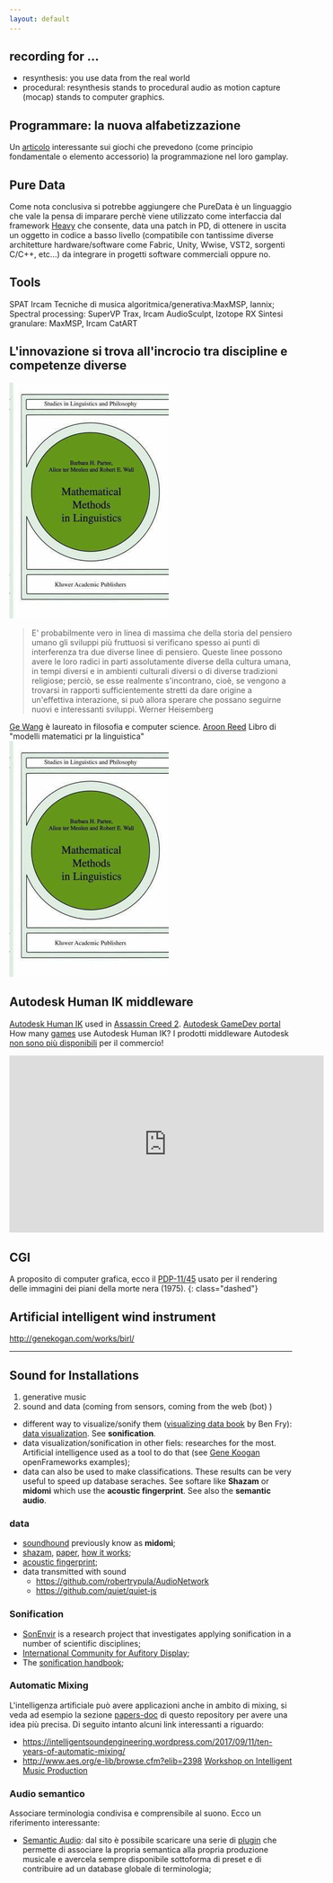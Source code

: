 ```yaml
---
layout: default
---
```


## recording for ...
* resynthesis: you use data from the real world
* procedural:
resynthesis stands to procedural audio as motion capture (mocap) stands to computer graphics.

## Programmare: la nuova alfabetizzazione
Un [articolo](https://savestate.co.uk/2017/09/programming-games/) interessante sui giochi che prevedono (come principio fondamentale o elemento accessorio) la programmazione nel loro gamplay.

## Pure Data
Come nota conclusiva si potrebbe aggiungere che PureData è un linguaggio che vale la pensa di imparare perchè viene utilizzato come interfaccia dal framework [Heavy](https://enzienaudio.com/docs/index.html#01.introduction) che consente, data una patch in PD, di ottenere in uscita un oggetto in codice a basso livello (compatibile con tantissime diverse architetture hardware/software come Fabric, Unity, Wwise, VST2, sorgenti C/C++, etc...) da integrare in progetti software commerciali oppure no.

## Tools
SPAT Ircam
Tecniche di musica algoritmica/generativa:MaxMSP, Iannix;
Spectral processing: SuperVP Trax, Ircam AudioSculpt, Izotope RX
Sintesi granulare: MaxMSP, Ircam CatART

## L'innovazione si trova all'incrocio tra discipline e competenze diverse

![book](./images/2017-12/book-covers/mathematical-methods-in-linguistics.jpg)

> E' probabilmente vero in linea di massima che della storia del pensiero umano gli sviluppi più fruttuosi si verificano spesso ai punti di interferenza tra due diverse linee di pensiero. Queste linee possono avere le loro radici in parti assolutamente diverse della cultura umana, in tempi diversi e in ambienti culturali diversi o di diverse tradizioni religiose; perciò, se esse realmente s'incontrano, cioè, se vengono a trovarsi in rapporti sufficientemente stretti da dare origine a un'effettiva interazione, si può allora sperare che possano seguirne nuovi e interessanti sviluppi. Werner Heisemberg

[Ge Wang](http://www.gewang.com/) è laureato in filosofia e computer science.
[Aroon Reed]()
Libro di "modelli matematici pr la linguistica"
![modelli matematici pr la linguistica](./images/2017-12/book-covers/mathematical-methods-in-linguistics.jpg)

## Autodesk Human IK middleware
[Autodesk Human IK]() used in [Assassin Creed 2](http://usa.autodesk.com/adsk/servlet/item?siteID=123112&id=15230317).
[Autodesk GameDev portal](https://gamedev.autodesk.com/)
How many [games](https://www.youtube.com/watch?v=olTJN72plew) use Autodesk Human IK?
I prodotti middleware Autodesk [non sono più disponibili](https://www.autodesk.com/content/autodesk-game-middleware) per il commercio!

<iframe width="560" height="315" src="https://www.youtube.com/embed/blLBRmNA3zI" frameborder="0" allowfullscreen></iframe>

## CGI
A proposito di computer grafica, ecco il [PDP-11/45](http://www.chicagotribune.com/entertainment/movies/ct-star-wars-evl-lab-ent-0524-20170523-column.html) usato per il rendering delle immagini dei piani della morte nera (1975).
{: class="dashed"}

## Artificial intelligent wind instrument
http://genekogan.com/works/birl/


***

## Sound for Installations
1. generative music
2. sound and data (coming from sensors, coming from the web (bot) )
  * different way to visualize/sonify them ([visualizing data book](http://shop.oreilly.com/product/9780596514556.do) by Ben Fry): [data visualization](https://en.wikipedia.org/wiki/Data_visualization). See **sonification**.
  * data visualization/sonification in other fiels: researches for the most. Artificial intelligence used as a tool to do that (see [Gene Koogan](https://youtu.be/sKgiA0TTwG8?t=36m8s) openFrameworks examples);
  * data can also be used to make classifications. These results can be very useful to speed up database seraches. See softare like **Shazam** or **midomi** which use the **acoustic fingerprint**. See also the **semantic audio**.

### data
* [soundhound](https://www.soundhound.com/) previously know as **midomi**;
* [shazam](https://en.wikipedia.org/wiki/Shazam_%28service%29), [paper](http://www.ee.columbia.edu/~dpwe/papers/Wang03-shazam.pdf), [how it works](https://laplacian.wordpress.com/2009/01/10/how-shazam-works/);
* [acoustic fingerprint](https://en.wikipedia.org/wiki/Acoustic_fingerprint);
* data transmitted with sound
    + https://github.com/robertrypula/AudioNetwork
    + https://github.com/quiet/quiet-js

### Sonification
* [SonEnvir](http://sonenvir.at/) is a research project that investigates applying sonification in a number of scientific disciplines;
* [International Community for Aufitory Display](http://icad.org/);
* The [sonification handbook](http://sonification.de/handbook/);

### Automatic Mixing
L'intelligenza artificiale può avere applicazioni anche in ambito di mixing, si veda ad esempio la sezione [papers-doc](./resources/papers_docs/automatic-mixing/) di questo repository per avere una idea più precisa. Di seguito intanto alcuni link interessanti a riguardo:
* https://intelligentsoundengineering.wordpress.com/2017/09/11/ten-years-of-automatic-mixing/
* http://www.aes.org/e-lib/browse.cfm?elib=2398
[Workshop on Intelligent Music Production](http://www.semanticaudio.co.uk/events/wimp2017/)

### Audio semantico
Associare terminologia condivisa e comprensibile al suono. Ecco un riferimento interessante:
* [Semantic Audio](http://www.semanticaudio.co.uk/about-2/): dal sito è possibile scaricare una serie di [plugin](http://www.semanticaudio.co.uk/projects/download/) che permette di associare la propria semantica alla propria produzione musicale e avercela sempre disponibile sottoforma di preset e di contribuire ad un database globale di terminologia;
